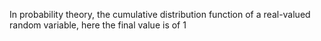 In probability theory, the cumulative distribution function of a real-valued random variable, here the final value is of 1